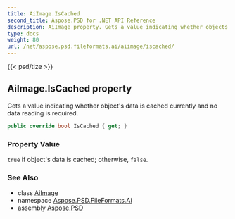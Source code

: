 ```yaml
---
title: AiImage.IsCached
second_title: Aspose.PSD for .NET API Reference
description: AiImage property. Gets a value indicating whether objects data is cached currently and no data reading is required
type: docs
weight: 80
url: /net/aspose.psd.fileformats.ai/aiimage/iscached/
---
```

{{< psd/tize >}}
## AiImage.IsCached property

Gets a value indicating whether object's data is cached currently and no data reading is required.

```csharp
public override bool IsCached { get; }
```

### Property Value

`true` if object's data is cached; otherwise, `false`.

### See Also

* class [AiImage](../)
* namespace [Aspose.PSD.FileFormats.Ai](../../../aspose.psd.fileformats.ai/)
* assembly [Aspose.PSD](../../../)


